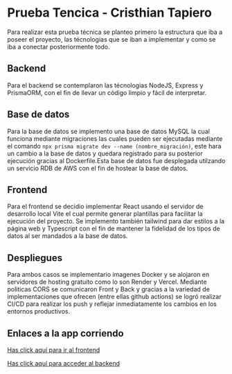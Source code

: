 # Prueba Tencica - Cristhian Tapiero

Para realizar esta prueba técnica se planteo primero la estructura que iba a poseer el proyecto, las técnologias que se iban a implementar y como se iba a conectar posteriormente todo.

## Backend

Para el backend se contemplaron las técnologias NodeJS, Express y PrismaORM, con el fin de llevar un código limpio y fácil de interpretar.

## Base de datos

Para la base de datos se implemento una base de datos MySQL la cual funciona mediante migraciones las cuales pueden ser ejecutadas mediante el comando `npx prisma migrate dev --name (nombre_migración)`, este hara un cambio a la base de datos y quedara registrado para su posterior ejecución gracias al Dockerfile.Esta base de datos fue desplegada utilzando un servicio RDB de AWS con el fin de hostear la base de datos.

## Frontend

Para el frontend se decidio implementar React usando el servidor de desarrollo local Vite el cual permite generar plantillas para facilitar la ejecución del proyecto. Se implemento también tailwind para dar estilos a la página web y Typescript con el fin de mantener la fidelidad de los tipos de datos al ser mandados a la base de datos.

## Despliegues

Para ambos casos se implementario imagenes Docker y se alojaron en servidores de hosting gratuito como lo son Render y Vercel. Mediante politicas CORS se comunicaron Front y Back y gracias a la variedad de implementaciones que ofrecen (entre ellas github actions) se logró realizar CI/CD para realizar los push y reflejar inmediatamente los cambios en los entornos productivos.

## Enlaces a la app corriendo

[Has click aquí para ir al frontend](https://courses-manager.vercel.app/login)

[Has click aquí para acceder al backend](https://pt-cristhiantapiero.onrender.com)